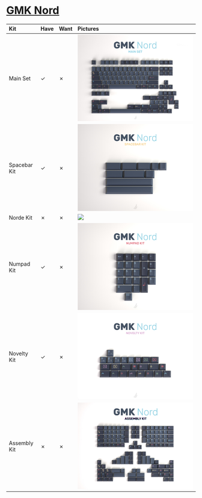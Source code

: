 # [GMK Nord](https://geekhack.org/index.php?topic=100646.0)

| Kit                                   | Have    | Want    | Pictures |
| :-------------------------------------| :------ | :------ | :------- |
| Main Set                              |    ✓    |    ✗    | ![](pictures/gmk_nord_main_set.jpg) |
| Spacebar Kit                          |    ✓    |    ✗    | ![](pictures/gmk_nord_spacebar_kit.jpg) |
| Norde Kit                             |    ✗    |    ✗    | ![](pictures/gmk_nord_norde_kit.jpg) |
| Numpad Kit                            |    ✓    |    ✗    | ![](pictures/gmk_nord_numpad_kit.jpg) |
| Novelty Kit                           |    ✓    |    ✗    | ![](pictures/gmk_nord_novelty_kit.jpg) |
| Assembly Kit                          |    ✗    |    ✗    | ![](pictures/gmk_nord_assembly_kit.jpg) |
